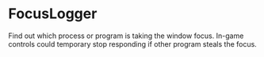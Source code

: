 # FocusLogger
Find out which process or program is taking the window focus. In-game controls could temporary stop responding if other program steals the focus.
